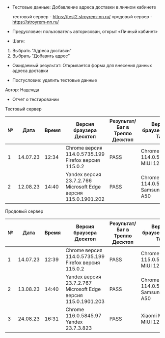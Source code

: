 * Тестовые данные: Добавление адреса доставки в личном кабинете

	тестовый сервер - https://test2.stroyrem-nn.ru/   продовый сервер - https://stroyrem-nn.ru/

* Предусловие: пользователь авторизован, открыт «Личный кабинет» 

* Шаги:
1.	Выбрать "Адреса доставки"
2.  Выбрать "Добавить адрес"

* Ожидаемый результат: Открывается форма для внесения данных адреса доставки

* Постусловие: удалить тестовые данные

Автор: Надежда
	
* Отчет о тестировании
  
Тестовый сервер

| № | Дата | Время | Версия браузера Десктоп | Результат/Баг в Трелло Десктоп|  Версия браузера и ОС Тач |Результат/Баг в Трелло Тач| Дата релиза| QA  |
|---| --- | --- | --- | --- |  --- | --- | --- | --- |   
| 1 | 14.07.23 | 12:34 | Chrome версия 114.0.5735.199 Firefox версия 115.0.2 | PASS | Chrome версия 114.0.5735.196 MIUI 12.5.13 | FAIL https://trello.com/c/IDenAfwe | 16.06.23 | Надежда |
| 2 | 12.08.23 | 14:40 | Yandex версия 23.7.2.766  Microsoft Edge версия 115.0.1901.202 | PASS | Chrome версия 114.0.5735.196 Samsung Galaxy A50 | SKIPPED https://trello.com/c/IDenAfwe | 16.06.23 | Наталья К. |  

Продовый сервер

| № | Дата | Время | Версия браузера Десктоп | Результат/Баг в Трелло Десктоп|  Версия браузера и ОС Тач |Результат/Баг в Трелло Тач| Дата релиза| QA |
|---| --- | --- | --- | --- |  --- | --- | --- | --- |   
| 1 | 14.07.23 | 12:39 | Chrome версия 114.0.5735.199 Firefox версия 115.0.2 | PASS | Chrome версия 115.0.5790.171 MIUI 12.5.13 | FAIL https://trello.com/c/IDenAfwe | 16.06.23 | Надежда |
| 2 | 13.08.23 | 14:40 | Yandex версия 23.7.2.767  Microsoft Edge версия 115.0.1901.203 | PASS | Chrome версия 114.0.5735.196 Samsung Galaxy A50 | SKIPPED https://trello.com/c/IDenAfwe | 13.08.23 | Наталья К. |
| 3 | 24.08.23 | 16:31 | Chrome 116.0.5845.97 Yandex 23.7.3.823 | PASS | Xiaomi Mi 9 Lite MIUI 12.5.2 | PASS | 27.08.23 | Сабина | 